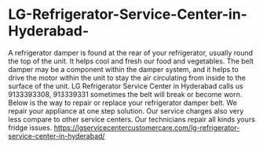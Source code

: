 # LG-Refrigerator-Service-Center-in-Hyderabad-
A refrigerator damper is found at the rear of your refrigerator, usually round the top of the unit. It helps cool and fresh our food and vegetables. The belt damper may be a component within the damper system, and it helps to drive the motor within the unit to stay the air circulating from inside to the surface of the unit. LG Refrigerator Service Center in Hyderabad calls us 9133393308, 913339331 sometimes the belt will break or become worn. Below is the way to repair or replace your refrigerator damper belt. We repair your appliance at one step solution. Our service charges also very less compare to other service centers.  Our technicians repair all kinds yours fridge issues. https://lgservicecentercustomercare.com/lg-refrigerator-service-center-in-hyderabad/
